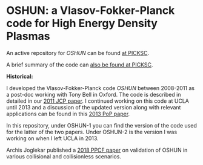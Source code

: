 # OSHUN: a Vlasov-Fokker-Planck code for High Energy Density Plasmas

An active repository for _OSHUN_ can be found <a href="https://github.com/UCLA-Plasma-Simulation-Group/OSHUN"> at PICKSC</a>. 

A brief summary of the code can <a href="https://picksc.idre.ucla.edu/software/software-production-codes/oshun/"> also be found at PICKSC</a>.

**Historical:**

I developed the Vlasov-Fokker-Planck code _OSHUN_ between 2008-2011 as a post-doc working with Tony Bell in Oxford. The code is described in detailed in our  <a href="http://www.sciencedirect.com/science/article/pii/S0021999111002828">2011 JCP paper</a>. I continued working on this code at UCLA until 2013 and a discussion of the updated version along with relevant applications can be found in this <a href="http://aip.scitation.org/doi/abs/10.1063/1.4801750">2013 PoP paper</a>. 

In this repository, under OSHUN-1 you can find the version of the code used for the latter of the two papers. Under OSHUN-2 is the version I was working on when I left UCLA in 2013.

Archis Joglekar published a <a href="https://iopscience.iop.org/article/10.1088/1361-6587/aab978">2018 PPCF paper</a> on validation of OSHUN in various collisional and collisionless scenarios.
